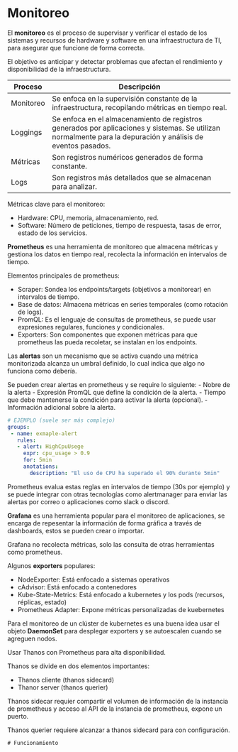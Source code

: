 
# Monitoreo

El **monitoreo** es el proceso de supervisar y verificar el estado de los sistemas y recursos de hardware y software en una infraestructura de TI, para asegurar que funcione de forma correcta.

El objetivo es anticipar y detectar problemas que afectan el rendimiento y disponibilidad de la infraestructura.

| Proceso   | Descripción                                                                                                                                                  |
| --------- | ------------------------------------------------------------------------------------------------------------------------------------------------------------ |
| Monitoreo | Se enfoca en la supervisión constante de la infraestructura, recopilando métricas en tiempo real.                                                            |
| Loggings  | Se enfoca en el almacenamiento de registros generados por aplicaciones y sistemas. Se utilizan normalmente para la depuración y análisis de eventos pasados. |
| Métricas  | Son registros numéricos generados de forma constante.                                                                                                        |
| Logs      | Son registros más detallados que se almacenan para analizar.                                                                                                 |
Métricas clave para el monitoreo:

- Hardware: CPU, memoria, almacenamiento, red.
- Software: Número de peticiones, tiempo de respuesta, tasas de error, estado de los servicios.

**Prometheus** es una herramienta de monitoreo que almacena métricas y gestiona los datos en tiempo real, recolecta la información en intervalos de tiempo.

Elementos principales de prometheus:

- Scraper: Sondea los endpoints/targets (objetivos a monitorear) en intervalos de tiempo. 
- Base de datos: Almacena métricas en series temporales (como rotación de logs).
- PromQL: Es el lenguaje de consultas de prometheus, se puede usar expresiones regulares, funciones y condicionales.
- Exporters: Son componentes que exponen métricas para que prometheus las pueda recoletar, se instalan en los endpoints.

Las **alertas** son un mecanismo que se activa cuando una métrica monitorizada alcanza un umbral definido, lo cual indica que algo no funciona como debería.

Se pueden crear alertas en prometheus y se require lo siguiente:
	- Nobre de la alerta
	- Expresión PromQL que define la condición de la alerta.
	- Tiempo que debe mantenerse la condición para activar la alerta (opcional).
	- Información adicional sobre la alerta.

```yaml
# EJEMPLO (suele ser más complejo)
groups:
 - name: exmaple-alert
   rules:
   - alert: HighCpuUsege
     expr: cpu_usage > 0.9
     for: 5min
     anotations:
	   description: "El uso de CPU ha superado el 90% durante 5min"
```

Prometheus evalua estas reglas en intervalos de tiempo (30s por ejemplo) y se puede integrar con otras tecnologías como alertmanager para enviar las alertas por correo o aplicaciones como slack o discord.

**Grafana** es una herramienta popular para el monitoreo de aplicaciones, se encarga de repesentar la información de forma gráfica a través de dashboards, estos se pueden crear o importar.

Grafana no recolecta métricas, solo las consulta de otras herramientas como prometheus.

Algunos **exporters** populares:

- NodeExporter: Está enfocado a sistemas operativos
- cAdvisor: Está enfocado a contenedores
- Kube-State-Metrics: Está enfocado a kubernetes y los pods (recursos, réplicas, estado)
- Prometheus Adapter: Expone métricas personalizadas de kuebernetes

Para el monitoreo de un clúster de kubernetes es una buena idea usar el objeto **DaemonSet** para desplegar exporters y se autoescalen cuando se agreguen nodos.

Usar Thanos con Prometheus para alta disponibilidad.

Thanos se divide en dos elementos importantes:

- Thanos cliente (thanos sidecard)
- Thanor server (thanos querier)

Thanos sidecar requier compartir el volumen de información de la instancia de prometheus y acceso al API de la instancia de prometheus, expone un puerto.

Thanos querier requiere alcanzar a thanos sidecard para con configuración.

```info
# Funcionamiento



```